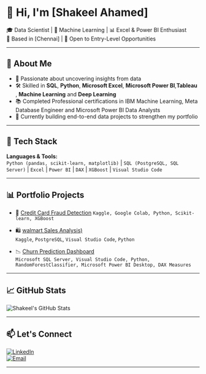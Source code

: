 # 👋 Hi, I'm [Shakeel Ahamed]

🎓 Data Scientist | 🧠 Machine Learning | 📊 Excel & Power BI Enthusiast  
📍 Based in [Chennai] | 💼 Open to Entry-Level Opportunities  

---

## 🚀 About Me

- 🎯 Passionate about uncovering insights from data  
- 🛠️ Skilled in **SQL**, **Python**, **Microsoft Excel**, **Microsoft Power BI**,**Tableau** , **Machine Learning** and **Deep Learning**
- 📚 Completed Professional certifications in IBM Machine Learning, Meta Database Engineer and Microsoft Power BI Data Analysts 
- 🤖 Currently building end-to-end data projects to strengthen my portfolio  

---

## 🧰 Tech Stack

**Languages & Tools:**  
`Python (pandas, scikit-learn, matplotlib)` | `SQL (PostgreSQL, SQL Server)` | `Excel` | `Power BI` | `DAX` | `XGBoost` | `Visual Studio Code`

---

## 📊 Portfolio Projects

- 🔐 [Credit Card Fraud Detection](https://github.com/shakeel-data/credit-card-fraud-deduction-predictive-models)
  `Kaggle, Google Colab, Python, Scikit-learn, XGBoost`
  
- 🛍️ [walmart Sales Analysis)](https://github.com/shakeel-data/walmart-analysis-sql-python)  
  ```Kaggle```, ```PostgreSQL```, ```Visual Studio Code```, ```Python```

- 📉 [Churn Prediction Dashboard](https://github.com/shakeel-data/churn-prediction-dashboard)  
  `Microsoft SQL Server, Visual Studio Code, Python, RandomForestClassifier, Microsoft Power BI Desktop, DAX Measures`

---

## 📈 GitHub Stats

![Shakeel's GitHub Stats](https://github-readme-stats.vercel.app/api?username=shakeel-data&show_icons=true&theme=default)

---

## 📫 Let's Connect

[![LinkedIn](https://img.shields.io/badge/LinkedIn-blue?logo=linkedin)](https://www.linkedin.com/in/shakeel-data)  
[![Email](https://img.shields.io/badge/Gmail-grey?logo=gmail)](mailto:shakeelahamed6618@gmail.com)

---
